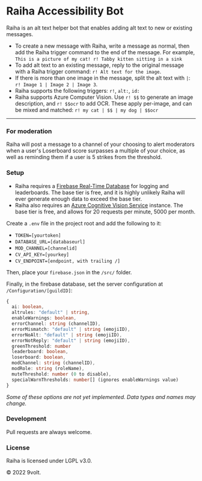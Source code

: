 # Raiha Accessibility Bot

Raiha is an alt text helper bot that enables adding alt text to new or existing messages.

 - To create a new message with Raiha, write a message as normal, then add the Raiha trigger command to the end of the message. For example, `This is a picture of my cat! r! Tabby kitten sitting in a sink`
 - To add alt text to an existing message, reply to the original message with a Raiha trigger command: `r! Alt text for the image`.
 - If there is more than one image in the message, split the alt text with `|`: `r! Image 1 | Image 2 | Image 3`.
 - Raiha supports the following triggers: `r!`, `alt:`, `id:`
 - Raiha supports Azure Computer Vision. Use `r! $$` to generate an image description, and `r! $$ocr` to add OCR. These apply per-image, and can be mixed and matched: `r! my cat | $$ | my dog | $$ocr`

****
### For moderation

Raiha will post a message to a channel of your choosing to alert moderators when a user's Loserboard score surpasses a multiple of your choice, as well as reminding them if a user is 5 strikes from the threshold.


### Setup

 - Raiha requires a [Firebase Real-Time Database](https://firebase.google.com/docs/database) for logging and leaderboards. The base tier is free, and it is highly unlikely Raiha will ever generate enough data to exceed the base tier.
 - Raiha also requires an [Azure Cognitive Vision Service](https://learn.microsoft.com/en-us/azure/cognitive-services/custom-vision-service/limits-and-quotas) instance. The base tier is free, and allows for 20 requests per minute, 5000 per month.

Create a `.env` file in the project root and add the following to it: 

 - `TOKEN=[yourtoken]`
 - `DATABASE_URL=[databaseurl]`
 - `MOD_CHANNEL=[channelid]`
 - `CV_API_KEY=[yourkey]`
 - `CV_ENDPOINT=[endpoint, with trailing /]`

Then, place your `firebase.json` in the `/src/` folder.

Finally, in the firebase database, set the server configuration at `/Configuration/[guildID]`:

```typescript
{
  ai: boolean,
  altrules: "default" | string,
  enableWarnings: boolean,
  errorChannel: string (channelID),
  errorMismatch: "default" | string (emojiID),
  errorNoAlt: "default" | string (emojiID),
  errorNotReply: "default" | string (emojiID),
  greenThreshold: number
  leaderboard: boolean,
  loserboard: boolean,
  modChannel: string (channelID),
  modRole: string (roleName),
  muteThreshold: number (0 to disable),
  specialWarnThresholds: number[] (ignores enableWarnings value)
}
```

_Some of these options are not yet implemented. Data types and names may change._

### Development

Pull requests are always welcome.

### License

Raiha is licensed under LGPL v3.0.


© 2022 9volt.
